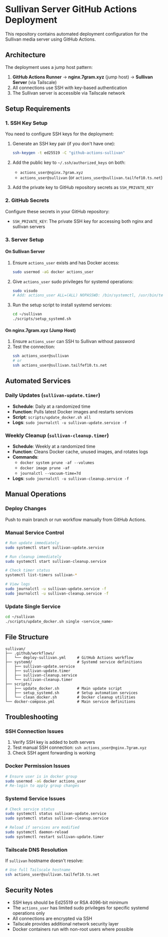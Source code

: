 # Sullivan Server GitHub Actions Deployment

This repository contains automated deployment configuration for the Sullivan media server using GitHub Actions.

## Architecture

The deployment uses a jump host pattern:
1. **GitHub Actions Runner** → **nginx.7gram.xyz** (jump host) → **Sullivan Server** (via Tailscale)
2. All connections use SSH with key-based authentication
3. The Sullivan server is accessible via Tailscale network

## Setup Requirements

### 1. SSH Key Setup

You need to configure SSH keys for the deployment:

1. Generate an SSH key pair (if you don't have one):
   ```bash
   ssh-keygen -t ed25519 -C "github-actions-sullivan"
   ```

2. Add the public key to `~/.ssh/authorized_keys` on both:
   - `actions_user@nginx.7gram.xyz`
   - `actions_user@sullivan` (or `actions_user@sullivan.tailfef10.ts.net`)

3. Add the private key to GitHub repository secrets as `SSH_PRIVATE_KEY`

### 2. GitHub Secrets

Configure these secrets in your GitHub repository:

- `SSH_PRIVATE_KEY`: The private SSH key for accessing both nginx and sullivan servers

### 3. Server Setup

#### On Sullivan Server

1. Ensure `actions_user` exists and has Docker access:
   ```bash
   sudo usermod -aG docker actions_user
   ```

2. Give `actions_user` sudo privileges for systemd operations:
   ```bash
   sudo visudo
   # Add: actions_user ALL=(ALL) NOPASSWD: /bin/systemctl, /usr/bin/tee, /bin/cp
   ```

3. Run the setup script to install systemd services:
   ```bash
   cd ~/sullivan
   ./scripts/setup_systemd.sh
   ```

#### On nginx.7gram.xyz (Jump Host)

1. Ensure `actions_user` can SSH to Sullivan without password
2. Test the connection:
   ```bash
   ssh actions_user@sullivan
   # or
   ssh actions_user@sullivan.tailfef10.ts.net
   ```

## Automated Services

### Daily Updates (`sullivan-update.timer`)
- **Schedule**: Daily at a randomized time
- **Function**: Pulls latest Docker images and restarts services
- **Script**: `scripts/update_docker.sh all`
- **Logs**: `sudo journalctl -u sullivan-update.service -f`

### Weekly Cleanup (`sullivan-cleanup.timer`)
- **Schedule**: Weekly at a randomized time  
- **Function**: Cleans Docker cache, unused images, and rotates logs
- **Commands**: 
  - `docker system prune -af --volumes`
  - `docker image prune -af`
  - `journalctl --vacuum-time=7d`
- **Logs**: `sudo journalctl -u sullivan-cleanup.service -f`

## Manual Operations

### Deploy Changes
Push to main branch or run workflow manually from GitHub Actions.

### Manual Service Control
```bash
# Run update immediately
sudo systemctl start sullivan-update.service

# Run cleanup immediately
sudo systemctl start sullivan-cleanup.service

# Check timer status
systemctl list-timers sullivan-*

# View logs
sudo journalctl -u sullivan-update.service -f
sudo journalctl -u sullivan-cleanup.service -f
```

### Update Single Service
```bash
cd ~/sullivan
./scripts/update_docker.sh single <service_name>
```

## File Structure

```
sullivan/
├── .github/workflows/
│   └── deploy-sullivan.yml     # GitHub Actions workflow
├── systemd/                    # Systemd service definitions
│   ├── sullivan-update.service
│   ├── sullivan-update.timer
│   ├── sullivan-cleanup.service
│   └── sullivan-cleanup.timer
├── scripts/
│   ├── update_docker.sh        # Main update script
│   ├── setup_systemd.sh        # Setup automation services
│   └── clean_docker.sh         # Docker cleanup utilities
└── docker-compose.yml          # Main service definitions
```

## Troubleshooting

### SSH Connection Issues
1. Verify SSH key is added to both servers
2. Test manual SSH connection: `ssh actions_user@nginx.7gram.xyz`
3. Check SSH agent forwarding is working

### Docker Permission Issues
```bash
# Ensure user is in docker group
sudo usermod -aG docker actions_user
# Re-login to apply group changes
```

### Systemd Service Issues
```bash
# Check service status
sudo systemctl status sullivan-update.service
sudo systemctl status sullivan-cleanup.service

# Reload if services are modified
sudo systemctl daemon-reload
sudo systemctl restart sullivan-update.timer
```

### Tailscale DNS Resolution
If `sullivan` hostname doesn't resolve:
```bash
# Use full Tailscale hostname
ssh actions_user@sullivan.tailfef10.ts.net
```

## Security Notes

- SSH keys should be Ed25519 or RSA 4096-bit minimum
- The `actions_user` has limited sudo privileges for specific systemd operations only
- All connections are encrypted via SSH
- Tailscale provides additional network security layer
- Docker containers run with non-root users where possible
